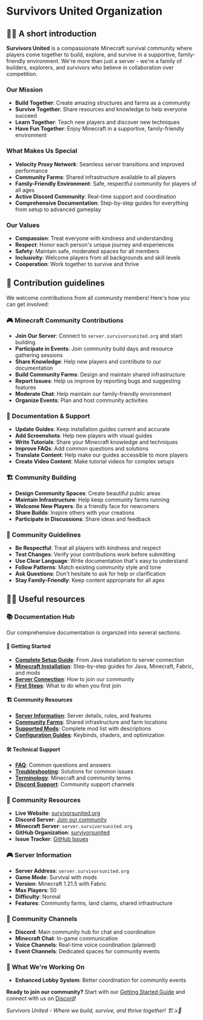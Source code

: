 # Survivors United Organization


## 🙋‍♀️ A short introduction

**Survivors United** is a compassionate Minecraft survival community where players come together to build, explore, and survive in a supportive, family-friendly environment. We're more than just a server - we're a family of builders, explorers, and survivors who believe in collaboration over competition.

### Our Mission
- **Build Together**: Create amazing structures and farms as a community
- **Survive Together**: Share resources and knowledge to help everyone succeed
- **Learn Together**: Teach new players and discover new techniques
- **Have Fun Together**: Enjoy Minecraft in a supportive, family-friendly environment

### What Makes Us Special
- **Velocity Proxy Network**: Seamless server transitions and improved performance
- **Community Farms**: Shared infrastructure available to all players
- **Family-Friendly Environment**: Safe, respectful community for players of all ages
- **Active Discord Community**: Real-time support and coordination
- **Comprehensive Documentation**: Step-by-step guides for everything from setup to advanced gameplay

### Our Values
- **Compassion**: Treat everyone with kindness and understanding
- **Respect**: Honor each person's unique journey and experiences
- **Safety**: Maintain safe, moderated spaces for all members
- **Inclusivity**: Welcome players from all backgrounds and skill levels
- **Cooperation**: Work together to survive and thrive

## 🌈 Contribution guidelines

We welcome contributions from all community members! Here's how you can get involved:

### 🎮 Minecraft Community Contributions
- **Join Our Server**: Connect to `server.survivorsunited.org` and start building
- **Participate in Events**: Join community build days and resource gathering sessions
- **Share Knowledge**: Help new players and contribute to our documentation
- **Build Community Farms**: Design and maintain shared infrastructure
- **Report Issues**: Help us improve by reporting bugs and suggesting features
- **Moderate Chat**: Help maintain our family-friendly environment
- **Organize Events**: Plan and host community activities

### 📝 Documentation & Support
- **Update Guides**: Keep installation guides current and accurate
- **Add Screenshots**: Help new players with visual guides
- **Write Tutorials**: Share your Minecraft knowledge and techniques
- **Improve FAQs**: Add common questions and solutions
- **Translate Content**: Help make our guides accessible to more players
- **Create Video Content**: Make tutorial videos for complex setups

### 🏗️ Community Building
- **Design Community Spaces**: Create beautiful public areas
- **Maintain Infrastructure**: Help keep community farms running
- **Welcome New Players**: Be a friendly face for newcomers
- **Share Builds**: Inspire others with your creations
- **Participate in Discussions**: Share ideas and feedback

### 🤝 Community Guidelines
- **Be Respectful**: Treat all players with kindness and respect
- **Test Changes**: Verify your contributions work before submitting
- **Use Clear Language**: Write documentation that's easy to understand
- **Follow Patterns**: Match existing community style and tone
- **Ask Questions**: Don't hesitate to ask for help or clarification
- **Stay Family-Friendly**: Keep content appropriate for all ages

## 👩‍💻 Useful resources

### 📚 Documentation Hub
Our comprehensive documentation is organized into several sections:

#### 🎯 Getting Started
- **[Complete Setup Guide](https://survivorsunited.org/docs/getting-started)**: From Java installation to server connection
- **[Minecraft Installation](https://survivorsunited.org/docs/minecraft/installation/)**: Step-by-step guides for Java, Minecraft, Fabric, and mods
- **[Server Connection](https://survivorsunited.org/docs/minecraft/server/connection)**: How to join our community
- **[First Steps](https://survivorsunited.org/docs/minecraft/first-steps/)**: What to do when you first join

#### 🏗️ Community Resources
- **[Server Information](https://survivorsunited.org/docs/minecraft/server-info)**: Server details, rules, and features
- **[Community Farms](https://survivorsunited.org/docs/minecraft/community-farms)**: Shared infrastructure and farm locations
- **[Supported Mods](https://survivorsunited.org/docs/minecraft/supported-mods)**: Complete mod list with descriptions
- **[Configuration Guides](https://survivorsunited.org/docs/minecraft/configuration/)**: Keybinds, shaders, and optimization

#### 🛠️ Technical Support
- **[FAQ](https://survivorsunited.org/docs/faq)**: Common questions and answers
- **[Troubleshooting](https://survivorsunited.org/docs/minecraft/troubleshooting/)**: Solutions for common issues
- **[Terminology](https://survivorsunited.org/docs/minecraft/terminology)**: Minecraft and community terms
- **[Discord Support](https://survivorsunited.org/docs/minecraft/server/discord)**: Community support channels

### 🚀 Community Resources
- **Live Website**: [survivorsunited.org](https://survivorsunited.org)
- **Discord Server**: [Join our community](https://discord.gg/kwdaEmmv)
- **Minecraft Server**: `server.survivorsunited.org`
- **GitHub Organization**: [survivorsunited](https://github.com/survivorsunited)
- **Issue Tracker**: [GitHub Issues](https://github.com/survivorsunited/survivorsunited.org/issues)

### 🎮 Server Information
- **Server Address**: `server.survivorsunited.org`
- **Game Mode**: Survival with mods
- **Version**: Minecraft 1.21.5 with Fabric
- **Max Players**: 50
- **Difficulty**: Normal
- **Features**: Community farms, land claims, shared infrastructure

### 📱 Community Channels
- **Discord**: Main community hub for chat and coordination
- **Minecraft Chat**: In-game communication
- **Voice Channels**: Real-time voice coordination (planned)
- **Event Channels**: Dedicated spaces for community events

### 🎯 What We're Working On
- **Enhanced Lobby System**: Better coordination for community events

**Ready to join our community?** Start with our [Getting Started Guide](https://survivorsunited.org/docs/getting-started) and connect with us on [Discord](https://discord.gg/kwdaEmmv)!

*Survivors United - Where we build, survive, and thrive together! 🏗️⚔️🌿*
